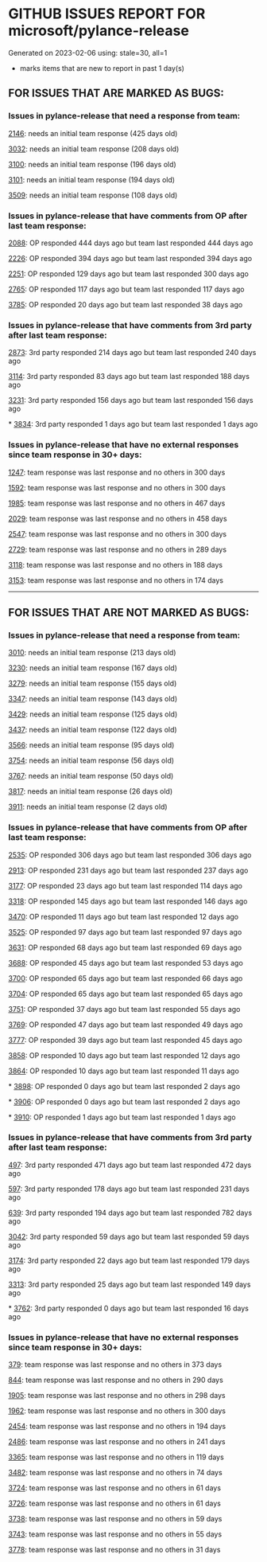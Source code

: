 
# GITHUB ISSUES REPORT FOR microsoft/pylance-release


Generated on 2023-02-06 using: stale=30, all=1


* marks items that are new to report in past 1 day(s)


## FOR ISSUES THAT ARE MARKED AS BUGS:


### Issues in pylance-release that need a response from team:


  [2146](https://github.com/microsoft/pylance-release/issues/2146 "&quot;Extract method&quot; produces syntax error with multiline except clause"): needs an initial team response (425 days old)

  [3032](https://github.com/microsoft/pylance-release/issues/3032 "[Bug] Function parentheses autocomplete does not recognize existing parentheses "): needs an initial team response (208 days old)

  [3100](https://github.com/microsoft/pylance-release/issues/3100 "Improvements for type aliases"): needs an initial team response (196 days old)

  [3101](https://github.com/microsoft/pylance-release/issues/3101 "Error with string formating and parameters autocomplete"): needs an initial team response (194 days old)

  [3509](https://github.com/microsoft/pylance-release/issues/3509 "Python code prompt in vscode with docstring"): needs an initial team response (108 days old)

### Issues in pylance-release that have comments from OP after last team response:


  [2088](https://github.com/microsoft/pylance-release/issues/2088 "SQLAlchemy Session __enter__ and __exit__ methods not being noticed."): OP responded 444 days ago but team last responded 444 days ago

  [2226](https://github.com/microsoft/pylance-release/issues/2226 "vscode resolves paths with `..` in them even if the directory doesn't exist / has invalid name"): OP responded 394 days ago but team last responded 394 days ago

  [2251](https://github.com/microsoft/pylance-release/issues/2251 "Sphinx Style Docstring Rendering Feature"): OP responded 129 days ago but team last responded 300 days ago

  [2765](https://github.com/microsoft/pylance-release/issues/2765 "Error: command 'pyright.createtypestub' already exists"): OP responded 117 days ago but team last responded 117 days ago

  [3785](https://github.com/microsoft/pylance-release/issues/3785 "auto-imports: `Self` type is imported from `typing` module, not `typing_extensions` in Python 3.9"): OP responded 20 days ago but team last responded 38 days ago

### Issues in pylance-release that have comments from 3rd party after last team response:


  [2873](https://github.com/microsoft/pylance-release/issues/2873 "Command 'Python: Restart Language Server' resulted in an error (command 'python.analysis.restartLanguageServer' not found)"): 3rd party responded 214 days ago but team last responded 240 days ago

  [3114](https://github.com/microsoft/pylance-release/issues/3114 "Assign to variable from commented-out magic command"): 3rd party responded 83 days ago but team last responded 188 days ago

  [3231](https://github.com/microsoft/pylance-release/issues/3231 "`itertools.count` docstring is not shown correctly"): 3rd party responded 156 days ago but team last responded 156 days ago

\* [3834](https://github.com/microsoft/pylance-release/issues/3834 "Inappropriate type hint or obscured declaration error"): 3rd party responded 1 days ago but team last responded 1 days ago

### Issues in pylance-release that have no external responses since team response in 30+ days:


  [1247](https://github.com/microsoft/pylance-release/issues/1247 "&quot;No code actions available&quot; if Ctrl+. is hit quickly after moving the cursor"): team response was last response and no others in 300 days

  [1592](https://github.com/microsoft/pylance-release/issues/1592 "While on Live Share, host computer's cursor is moved to remote's cursor when docstring is auto-inserted"): team response was last response and no others in 300 days

  [1985](https://github.com/microsoft/pylance-release/issues/1985 "Popup from documentation does not respect indentation in code blocks"): team response was last response and no others in 467 days

  [2029](https://github.com/microsoft/pylance-release/issues/2029 "Refactoring multiline context manager statement into new method results in invalid syntax"): team response was last response and no others in 458 days

  [2547](https://github.com/microsoft/pylance-release/issues/2547 "pandas: Argument of type &quot;(x: Unknown) -> list[Unknown]&quot; cannot be assigned to parameter &quot;arg&quot; of type &quot;() -> Any&quot; in function &quot;aggregate&quot;"): team response was last response and no others in 300 days

  [2729](https://github.com/microsoft/pylance-release/issues/2729 "completeFunctionParens adds unnecessary parentheses for cached properties"): team response was last response and no others in 289 days

  [3118](https://github.com/microsoft/pylance-release/issues/3118 " missing new line from dict() help mouse hover"): team response was last response and no others in 188 days

  [3153](https://github.com/microsoft/pylance-release/issues/3153 "Extract variable and method on arguments of decorator which precedes function definition doesn't create required definitions."): team response was last response and no others in 174 days

---

## FOR ISSUES THAT ARE NOT MARKED AS BUGS:


### Issues in pylance-release that need a response from team:


  [3010](https://github.com/microsoft/pylance-release/issues/3010 "Code navigation can open the destination in the actual path instead of symlinked path if symlinked directory was added to workspace"): needs an initial team response (213 days old)

  [3230](https://github.com/microsoft/pylance-release/issues/3230 "How to get Signature of a function or a Class in VS code similar to Signature in Jupyter Notebooks."): needs an initial team response (167 days old)

  [3279](https://github.com/microsoft/pylance-release/issues/3279 "Renaming in Jupyter notebooks only works in a single cell"): needs an initial team response (155 days old)

  [3347](https://github.com/microsoft/pylance-release/issues/3347 "Google docstring formatting for multi-line class attributes not recognized/converted properly for use in intellisense popup"): needs an initial team response (143 days old)

  [3429](https://github.com/microsoft/pylance-release/issues/3429 "Source directory hiding build directory in analysis and autocomplete"): needs an initial team response (125 days old)

  [3437](https://github.com/microsoft/pylance-release/issues/3437 "In Japanese please"): needs an initial team response (122 days old)

  [3566](https://github.com/microsoft/pylance-release/issues/3566 "Improve &quot;Definition Preview Hover&quot; rendering and layout (similiar to JetBrains IDEs)"): needs an initial team response (95 days old)

  [3754](https://github.com/microsoft/pylance-release/issues/3754 "Highlighting for type aliases in python"): needs an initial team response (56 days old)

  [3767](https://github.com/microsoft/pylance-release/issues/3767 "Inlay Hints infills illegal return type hints on methods"): needs an initial team response (50 days old)

  [3817](https://github.com/microsoft/pylance-release/issues/3817 "A small bug related to auto-complete or intellisense"): needs an initial team response (26 days old)

  [3911](https://github.com/microsoft/pylance-release/issues/3911 "User snippet disappears from autocomplete dropdown menu after typing more than one letter"): needs an initial team response (2 days old)

### Issues in pylance-release that have comments from OP after last team response:


  [2535](https://github.com/microsoft/pylance-release/issues/2535 "Remove auto-import when typing the letter d to avoid being serenaded with The Zen of Python"): OP responded 306 days ago but team last responded 306 days ago

  [2913](https://github.com/microsoft/pylance-release/issues/2913 "Semantic highlighing doesn't differentiate parameter passing by its name from usage inside the function"): OP responded 231 days ago but team last responded 237 days ago

  [3177](https://github.com/microsoft/pylance-release/issues/3177 "Jupyter notebook IntelliSense doesn't autocomplete modules in workspace subfolders when `&quot;python.pylanceLspNotebooksEnabled&quot;: true`"): OP responded 23 days ago but team last responded 114 days ago

  [3318](https://github.com/microsoft/pylance-release/issues/3318 "[Auto Import] - Suggest equivalents from `collections.abc` rather than `typing`"): OP responded 145 days ago but team last responded 146 days ago

  [3470](https://github.com/microsoft/pylance-release/issues/3470 "Long checking and analyzing operations when using JAX"): OP responded 11 days ago but team last responded 12 days ago

  [3525](https://github.com/microsoft/pylance-release/issues/3525 "False &quot;Symbol&quot; is unknown import symbol"): OP responded 97 days ago but team last responded 97 days ago

  [3631](https://github.com/microsoft/pylance-release/issues/3631 "Pylance randomly forgets previously known inferred types after editing"): OP responded 68 days ago but team last responded 69 days ago

  [3688](https://github.com/microsoft/pylance-release/issues/3688 "Cannot access member &quot;clicked&quot; for type &quot;QPushButton&quot;;   Member &quot;clicked&quot; is unknown"): OP responded 45 days ago but team last responded 53 days ago

  [3700](https://github.com/microsoft/pylance-release/issues/3700 "Go to definition by python module path in string"): OP responded 65 days ago but team last responded 66 days ago

  [3704](https://github.com/microsoft/pylance-release/issues/3704 "Django. Code completion &quot;related_name&quot; class object (for a ForeignKey)"): OP responded 65 days ago but team last responded 65 days ago

  [3751](https://github.com/microsoft/pylance-release/issues/3751 "reportShadowedImports x.py is overriding the stdlib module x whils x.py IS stdlib!"): OP responded 37 days ago but team last responded 55 days ago

  [3769](https://github.com/microsoft/pylance-release/issues/3769 "Inline docstrings for attributes don't show up unless docstring is on very next line"): OP responded 47 days ago but team last responded 49 days ago

  [3777](https://github.com/microsoft/pylance-release/issues/3777 "Add support for PEP 232 – Function Attributes"): OP responded 39 days ago but team last responded 45 days ago

  [3858](https://github.com/microsoft/pylance-release/issues/3858 "Accepting refactor &quot;type: ignore&quot; puts newline in wrong spot"): OP responded 10 days ago but team last responded 12 days ago

  [3864](https://github.com/microsoft/pylance-release/issues/3864 "Bitwise operator between classes is not recognized correctly"): OP responded 10 days ago but team last responded 11 days ago

\* [3898](https://github.com/microsoft/pylance-release/issues/3898 "Pylance install hangs on Windows 10"): OP responded 0 days ago but team last responded 2 days ago

\* [3906](https://github.com/microsoft/pylance-release/issues/3906 "VSCode Pylance checking and analyzing become very slow once import fire package "): OP responded 0 days ago but team last responded 2 days ago

\* [3910](https://github.com/microsoft/pylance-release/issues/3910 "Many user snippets overridden by suggestions and others do not operate as expected after updating to VS Code Version 1.75.0"): OP responded 1 days ago but team last responded 1 days ago

### Issues in pylance-release that have comments from 3rd party after last team response:


  [497](https://github.com/microsoft/pylance-release/issues/497 "reportGeneralTypeIssues category is too generic"): 3rd party responded 471 days ago but team last responded 472 days ago

  [597](https://github.com/microsoft/pylance-release/issues/597 "'reportMissingModuleSource' warning for requests.packages.*"): 3rd party responded 178 days ago but team last responded 231 days ago

  [639](https://github.com/microsoft/pylance-release/issues/639 "Pylance can't resolve .pyw imports"): 3rd party responded 194 days ago but team last responded 782 days ago

  [3042](https://github.com/microsoft/pylance-release/issues/3042 "DOUBLE language server started in vscode with conda"): 3rd party responded 59 days ago but team last responded 59 days ago

  [3174](https://github.com/microsoft/pylance-release/issues/3174 "Consider partial stubs for TensorFlow to work around lazy import issues"): 3rd party responded 22 days ago but team last responded 179 days ago

  [3313](https://github.com/microsoft/pylance-release/issues/3313 "Module is not callable"): 3rd party responded 25 days ago but team last responded 149 days ago

\* [3762](https://github.com/microsoft/pylance-release/issues/3762 "Pylance extension leads to high CPU usage and heat"): 3rd party responded 0 days ago but team last responded 16 days ago

### Issues in pylance-release that have no external responses since team response in 30+ days:


  [379](https://github.com/microsoft/pylance-release/issues/379 "Enhancement: Allow specification of a list of modules to not do type checking for"): team response was last response and no others in 373 days

  [844](https://github.com/microsoft/pylance-release/issues/844 "Intellisense is messed up. Function information and type checking is useless for matplotlib (and other modules like numpy) "): team response was last response and no others in 290 days

  [1905](https://github.com/microsoft/pylance-release/issues/1905 "Stop Suggesting Enum member access on Enum members"): team response was last response and no others in 298 days

  [1962](https://github.com/microsoft/pylance-release/issues/1962 "VS code does not handle escaping braces in f-strings"): team response was last response and no others in 300 days

  [2454](https://github.com/microsoft/pylance-release/issues/2454 "Pylance isn't showing errors"): team response was last response and no others in 194 days

  [2486](https://github.com/microsoft/pylance-release/issues/2486 "Functions in os module only show type stubs information (both on hover and when doing &quot;go to definition&quot;)"): team response was last response and no others in 241 days

  [3365](https://github.com/microsoft/pylance-release/issues/3365 "Local import inside conda editable package doesn't work."): team response was last response and no others in 119 days

  [3482](https://github.com/microsoft/pylance-release/issues/3482 "Matplotlib subplots not returning correct types"): team response was last response and no others in 74 days

  [3724](https://github.com/microsoft/pylance-release/issues/3724 "Support &quot;Move to new file&quot; action"): team response was last response and no others in 61 days

  [3726](https://github.com/microsoft/pylance-release/issues/3726 "Python Go-To-Definition Error: `Error: Unable to resolve nonexistent file '\*** unresolved ***'`"): team response was last response and no others in 61 days

  [3738](https://github.com/microsoft/pylance-release/issues/3738 "warning (maybe codeAction) on usage of deprecated objects"): team response was last response and no others in 59 days

  [3743](https://github.com/microsoft/pylance-release/issues/3743 "feature request: braces should auto-pair inside f-strings "): team response was last response and no others in 55 days

  [3778](https://github.com/microsoft/pylance-release/issues/3778 "Python debugger doesn't import local files in vs code"): team response was last response and no others in 31 days
